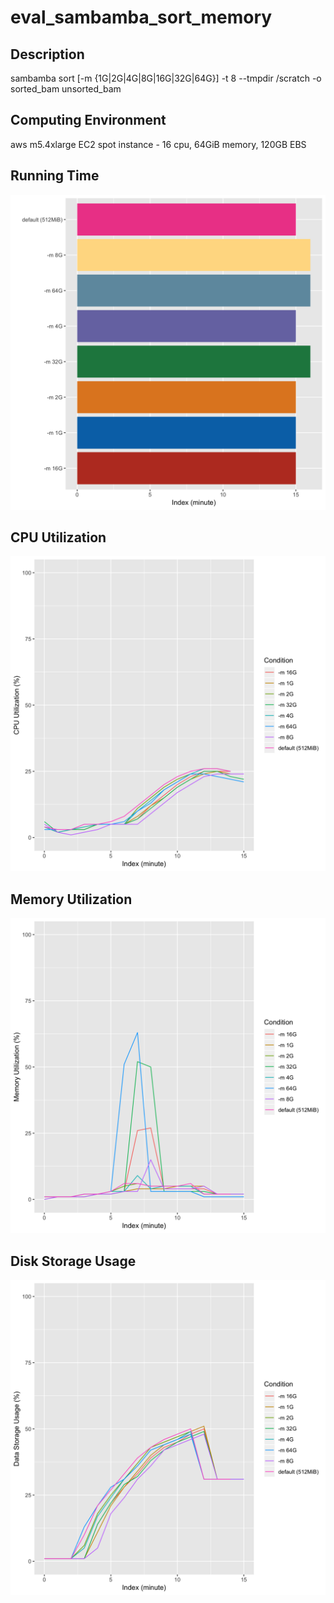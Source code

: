 # eval_sambamba_sort_memory

## Description
sambamba sort [-m {1G|2G|4G|8G|16G|32G|64G}] -t 8 --tmpdir /scratch -o sorted_bam unsorted_bam

## Computing Environment
aws m5.4xlarge EC2 spot instance - 16 cpu, 64GiB memory, 120GB EBS

## Running Time
![Running Time](output/running_time.png)

## CPU Utilization
![CPU Utilization](output/cpu_utilization.png)

## Memory Utilization
![Memory Utilization](output/memory_utilization.png)

## Disk Storage Usage
![Disk Storage Usage](output/disk_storage_usage.png)
